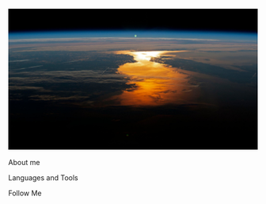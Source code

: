 [![Header](https://github.com/MDN78/MDN78/blob/main/assets/voshod-solnca-vid-iz-kosmosa.jpg)]()

About me

Languages and Tools

Follow Me